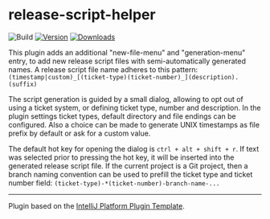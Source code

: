 # release-script-helper

![Build](https://github.com/brandtjo/release-script-helper/workflows/Build/badge.svg)
[![Version](https://img.shields.io/jetbrains/plugin/v/PLUGIN_ID.svg)](https://plugins.jetbrains.com/plugin/17417-release-script-helper)
[![Downloads](https://img.shields.io/jetbrains/plugin/d/PLUGIN_ID.svg)](https://plugins.jetbrains.com/plugin/17417-release-script-helper)

<!-- Plugin description -->
This plugin adds an additional "new-file-menu" and "generation-menu" entry, to add new release script files with semi-automatically generated names.
A release script file name adheres to this pattern:<br>
`(timestamp|custom)_[(ticket-type)(ticket-number)_](description).(suffix)`

The script generation is guided by a small dialog, allowing to opt out of using a ticket system, or defining ticket type, number and description.
In the plugin settings ticket types, default directory and file endings can be configured. Also a choice can be made to generate UNIX timestamps as file prefix by default or ask for a custom value.

The default hot key for opening the dialog is `ctrl + alt + shift + r`. If text was selected prior to pressing the hot key, it will be inserted into the generated release script file.
If the current project is a Git project, then a branch naming convention can be used to prefill the ticket type and ticket number field:
`(ticket-type)-*(ticket-number)-branch-name-...`

<!-- Plugin description end -->

---
Plugin based on the [IntelliJ Platform Plugin Template][template].

[template]: https://github.com/JetBrains/intellij-platform-plugin-template